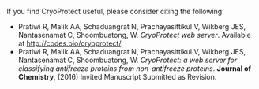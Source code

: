 If you find CryoProtect useful, please consider citing the following:

- Pratiwi R, Malik AA, Schaduangrat N, Prachayasittikul V, Wikberg JES, Nantasenamat C, Shoombuatong, W. *CryoProtect web server*. Available at http://codes.bio/cryoprotect/.
- Pratiwi R, Malik AA, Schaduangrat N, Prachayasittikul V, Wikberg JES, Nantasenamat C, Shoombuatong, W. *CryoProtect: a web server for classifying antifreeze proteins from non-antifreeze proteins*. **Journal of Chemistry**, (2016) Invited Manuscript Submitted as Revision.
